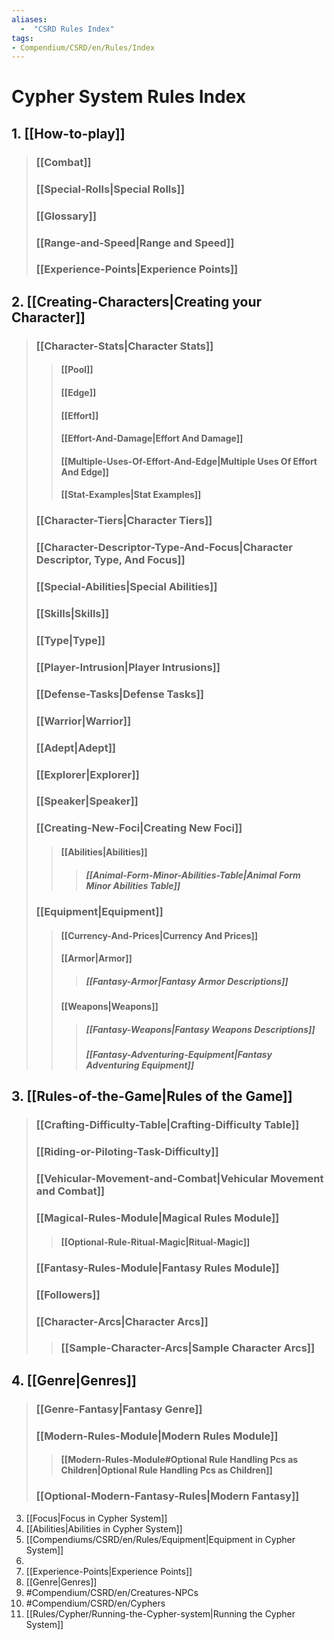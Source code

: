 ```yaml
---
aliases:
  -  "CSRD Rules Index"
tags: 
- Compendium/CSRD/en/Rules/Index
---
```

# Cypher System Rules Index

## 1. [[How-to-play]]
>### [[Combat]]  
>### [[Special-Rolls|Special Rolls]]  
>### [[Glossary]]
>### [[Range-and-Speed|Range and Speed]]
>### [[Experience-Points|Experience Points]]
## 2. [[Creating-Characters|Creating your Character]] 
 >###  [[Character-Stats|Character Stats]]
> >#### [[Pool]]
> >#### [[Edge]] 
> >####  [[Effort]]
> >#### [[Effort-And-Damage|Effort And Damage]]
> >#### [[Multiple-Uses-Of-Effort-And-Edge|Multiple Uses Of Effort And Edge]]
> >####  [[Stat-Examples|Stat Examples]] 
> ### [[Character-Tiers|Character Tiers]]  
>### [[Character-Descriptor-Type-And-Focus|Character Descriptor, Type, And Focus]] 
>### [[Special-Abilities|Special Abilities]]  
>### [[Skills|Skills]]
>### [[Type|Type]]
>### [[Player-Intrusion|Player Intrusions]]
>### [[Defense-Tasks|Defense Tasks]]
>### [[Warrior|Warrior]]
>### [[Adept|Adept]]  
>### [[Explorer|Explorer]]	
>### [[Speaker|Speaker]]
>### [[Creating-New-Foci|Creating New Foci]]
>>#### [[Abilities|Abilities]]
>>>#####  [[Animal-Form-Minor-Abilities-Table|Animal Form Minor Abilities Table]]
>### [[Equipment|Equipment]]
>>#### [[Currency-And-Prices|Currency And Prices]]
>>#### [[Armor|Armor]]
>>>##### [[Fantasy-Armor|Fantasy Armor Descriptions]]
>>####  [[Weapons|Weapons]]
>>>##### [[Fantasy-Weapons|Fantasy Weapons Descriptions]]
>>>#####  [[Fantasy-Adventuring-Equipment|Fantasy Adventuring Equipment]]
## 3. [[Rules-of-the-Game|Rules of the Game]]
>### [[Crafting-Difficulty-Table|Crafting-Difficulty Table]]
>###  [[Riding-or-Piloting-Task-Difficulty]]
>### [[Vehicular-Movement-and-Combat|Vehicular Movement and Combat]]
>### [[Magical-Rules-Module|Magical Rules Module]]
>>#### [[Optional-Rule-Ritual-Magic|Ritual-Magic]]
>### [[Fantasy-Rules-Module|Fantasy Rules Module]]
>### [[Followers]]
>### [[Character-Arcs|Character Arcs]]
>>### [[Sample-Character-Arcs|Sample Character Arcs]]
## 4. [[Genre|Genres]]
>### [[Genre-Fantasy|Fantasy Genre]]
>### [[Modern-Rules-Module|Modern Rules Module]]
>>#### [[Modern-Rules-Module#Optional Rule Handling Pcs as Children|Optional Rule Handling Pcs as Children]]
>### [[Optional-Modern-Fantasy-Rules|Modern Fantasy]]
3. [[Focus|Focus  in Cypher System]]
4. [[Abilities|Abilities  in Cypher System]]
5. [[Compendiums/CSRD/en/Rules/Equipment|Equipment  in Cypher System]]
13.
14. [[Experience-Points|Experience Points]]
15. [[Genre|Genres]]
16. #Compendium/CSRD/en/Creatures-NPCs 
17. #Compendium/CSRD/en/Cyphers 
18. [[Rules/Cypher/Running-the-Cypher-system|Running the Cypher System]]

